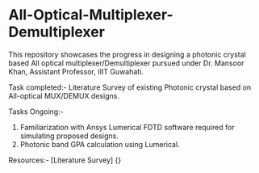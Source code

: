 # All-Optical-Multiplexer-Demultiplexer
This repository showcases the progress in designing a photonic crystal based All optical multiplexer/Demultiplexer pursued under Dr. Mansoor Khan, Assistant Professor, IIIT Guwahati.


Task completed:-
Literature Survey of existing Photonic crystal based on All-optical MUX/DEMUX designs.

Tasks Ongoing:-
1. Familiarization with Ansys Lumerical FDTD software required for simulating proposed designs.
2. Photonic band GPA calculation using Lumerical.


Resources:-
[Literature Survey] {}


